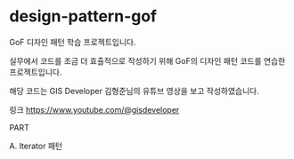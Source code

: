 # design-pattern-gof
GoF 디자인 패턴 학습 프로젝트입니다.


실무에서 코드를 조금 더 효츌적으로 작성하기 위해 GoF의 디자인 패턴 코드를 연습한 프로젝트입니다.

해당 코드는 GIS Developer 김형준님의 유튜브 영상을 보고 작성하였습니다.

링크 <a>https://www.youtube.com/@gisdeveloper</a>

PART

A. Iterator 패턴

